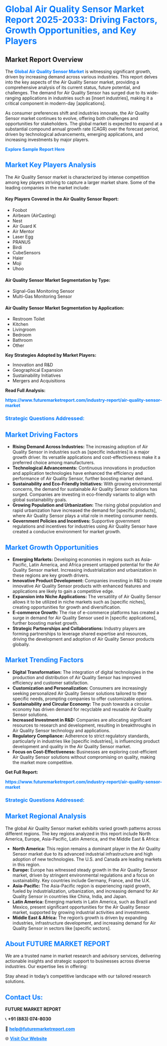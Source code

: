<h1 style="color: #007BFF;">Global Air Quality Sensor Market Report 2025-2033: Driving Factors, Growth Opportunities, and Key Players</h1>

<section id="overview">
<h2>Market Report Overview</h2>
<p>The <a href="https://www.futuremarketreport.com/industry-report/air-quality-sensor-market" style="color: #007BFF; text-decoration: none;"><strong>Global Air Quality Sensor Market</strong></a> is witnessing significant growth, driven by increasing demand across various industries. This report delves into the key aspects of the Air Quality Sensor market, providing a comprehensive analysis of its current status, future potential, and challenges. The demand for Air Quality Sensor has surged due to its wide-ranging applications in industries such as [insert industries], making it a critical component in modern-day [applications].</p>
<p>As consumer preferences shift and industries innovate, the Air Quality Sensor market continues to evolve, offering both challenges and opportunities for stakeholders. The global market is expected to expand at a substantial compound annual growth rate (CAGR) over the forecast period, driven by technological advancements, emerging applications, and increasing investments by major players.</p>
</section>

<section id="overview">
<p><a href="https://www.futuremarketreport.com/request-sample/reportId=61143" style="color: #007BFF; text-decoration: none;"><strong>Explore Sample Report Here</strong></a></p>
</section>

<section id="key-players">
<h2 style="color: #007BFF;">Market Key Players Analysis</h2>
<p>The Air Quality Sensor market is characterized by intense competition among key players striving to capture a larger market share. Some of the leading companies in the market include:</p>
<h4>Key Players Covered in the Air Quality Sensor Report:</h4>
<ul><li>Foobot</li><li>Airbeam (AirCasting)</li><li>Nest</li><li>Air Guard K</li><li>Air Mentor</li><li>Laser Egg</li><li>PRANUS</li><li>Birdi</li><li>CubeSensors</li><li>Haier</li><li>Moji</li><li>Uhoo</li></ul>
<h4>Air Quality Sensor Market Segmentation by Type:</h4>
<ul><li>Signal-Gas Monitoring Sensor</li><li>Multi-Gas Monitoring Sensor</li></ul>

<h4>Air Quality Sensor Market Segmentation by Application:</h4>
<ul><li>Restroom Toilet</li><li>Kitchen</li><li>Livingroom</li><li>Bedroom</li><li>Bathroom</li><li>Other</li></ul>
<p><strong>Key Strategies Adopted by Market Players:</strong></p>
<ul>
<li>Innovation and R&D</li>
<li>Geographical Expansion</li>
<li>Sustainability Initiatives</li>
<li>Mergers and Acquisitions</li>
</ul>
</section>

<section>
<p><strong>Read Full Analysis: </strong></p><a href="https://www.futuremarketreport.com/industry-report/air-quality-sensor-market" style="color: #007BFF; text-decoration: none;"><strong>https://www.futuremarketreport.com/industry-report/air-quality-sensor-market</strong></a>
<h3 style="color: #007BFF;">Strategic Questions Addressed:</h3>
</section>

<section id="driving-factors">
<h2 style="color: #007BFF;">Market Driving Factors</h2>
<ul>
<li><strong>Rising Demand Across Industries:</strong> The increasing adoption of Air Quality Sensor in industries such as [specific industries] is a major growth driver. Its versatile applications and cost-effectiveness make it a preferred choice among manufacturers.</li>
<li><strong>Technological Advancements:</strong> Continuous innovations in production and application technologies have enhanced the efficiency and performance of Air Quality Sensor, further boosting market demand.</li>
<li><strong>Sustainability and Eco-Friendly Initiatives:</strong> With growing environmental concerns, the demand for sustainable Air Quality Sensor solutions has surged. Companies are investing in eco-friendly variants to align with global sustainability goals.</li>
<li><strong>Growing Population and Urbanization:</strong> The rising global population and rapid urbanization have increased the demand for [specific products], where Air Quality Sensor plays a vital role in meeting consumer needs.</li>
<li><strong>Government Policies and Incentives:</strong> Supportive government regulations and incentives for industries using Air Quality Sensor have created a conducive environment for market growth.</li>
</ul>
</section>

<section id="growth-opportunities">
<h2 style="color: #007BFF;">Market Growth Opportunities</h2>
<ul>
<li><strong>Emerging Markets:</strong> Developing economies in regions such as Asia-Pacific, Latin America, and Africa present untapped potential for the Air Quality Sensor market. Increasing industrialization and urbanization in these regions are key growth drivers.</li>
<li><strong>Innovative Product Development:</strong> Companies investing in R&D to create innovative Air Quality Sensor products with enhanced features and applications are likely to gain a competitive edge.</li>
<li><strong>Expansion into Niche Applications:</strong> The versatility of Air Quality Sensor allows it to be utilized in niche markets such as [specific niches], creating opportunities for growth and diversification.</li>
<li><strong>E-commerce Growth:</strong> The rise of e-commerce platforms has created a surge in demand for Air Quality Sensor used in [specific applications], further boosting market growth.</li>
<li><strong>Strategic Partnerships and Collaborations:</strong> Industry players are forming partnerships to leverage shared expertise and resources, driving the development and adoption of Air Quality Sensor products globally.</li>
</ul>
</section>

<section id="trending-factors">
<h2 style="color: #007BFF;">Market Trending Factors</h2>
<ul>
<li><strong>Digital Transformation:</strong> The integration of digital technologies in the production and distribution of Air Quality Sensor has improved efficiency and customer satisfaction.</li>
<li><strong>Customization and Personalization:</strong> Consumers are increasingly seeking personalized Air Quality Sensor solutions tailored to their specific needs, prompting companies to offer customizable options.</li>
<li><strong>Sustainability and Circular Economy:</strong> The push towards a circular economy has driven demand for recyclable and reusable Air Quality Sensor solutions.</li>
<li><strong>Increased Investment in R&D:</strong> Companies are allocating significant resources to research and development, resulting in breakthroughs in Air Quality Sensor technology and applications.</li>
<li><strong>Regulatory Compliance:</strong> Adherence to strict regulatory standards, particularly in industries like [specific industries], is influencing product development and quality in the Air Quality Sensor market.</li>
<li><strong>Focus on Cost-Effectiveness:</strong> Businesses are exploring cost-efficient Air Quality Sensor solutions without compromising on quality, making the market more competitive.</li>
</ul>
</section>

<section>
<p><strong>Get Full Report: </strong></p><a href="https://www.futuremarketreport.com/industry-report/air-quality-sensor-market" style="color: #007BFF; text-decoration: none;"><strong>https://www.futuremarketreport.com/industry-report/air-quality-sensor-market</strong></a>
<h3 style="color: #007BFF;">Strategic Questions Addressed:</h3>
</section>


<section id="regional-analysis">
<h2 style="color: #007BFF;">Market Regional Analysis</h2>
<p>The global Air Quality Sensor market exhibits varied growth patterns across different regions. The key regions analyzed in this report include North America, Europe, Asia-Pacific, Latin America, and the Middle East & Africa:</p>
<ul>
<li><strong>North America:</strong> This region remains a dominant player in the Air Quality Sensor market due to its advanced industrial infrastructure and high adoption of new technologies. The U.S. and Canada are leading markets in this region.</li>
<li><strong>Europe:</strong> Europe has witnessed steady growth in the Air Quality Sensor market, driven by stringent environmental regulations and a focus on sustainability. Key countries include Germany, France, and the U.K.</li>
<li><strong>Asia-Pacific:</strong> The Asia-Pacific region is experiencing rapid growth, fueled by industrialization, urbanization, and increasing demand for Air Quality Sensor in countries like China, India, and Japan.</li>
<li><strong>Latin America:</strong> Emerging markets in Latin America, such as Brazil and Mexico, present significant opportunities for the Air Quality Sensor market, supported by growing industrial activities and investments.</li>
<li><strong>Middle East & Africa:</strong> The region’s growth is driven by expanding industries, infrastructure development, and increasing demand for Air Quality Sensor in sectors like [specific sectors].</li>
</ul>
</section>

<footer>
<h2 style="color: #007BFF;">About FUTURE MARKET REPORT</h2>
<p>We are a trusted name in market research and advisory services, delivering actionable insights and strategic support to businesses across diverse industries. Our expertise lies in offering:</p>

<p>Stay ahead in today’s competitive landscape with our tailored research solutions.</p>

<h2 style="color: #007BFF;">Contact Us:</h2>
<p><strong>FUTURE MARKET REPORT</strong></p>
<p>📞 <strong>+91 (883) 074-8030</strong></p>
<p>📧 <strong><a href="mailto:help@futuremarketreport.com" style="color: #007BFF;">help@futuremarketreport.com</a></strong></p>
<p>🌐 <strong><a href="https://www.futuremarketreport.com/" style="color: #007BFF;">Visit Our Website</a></strong></p>
</footer>